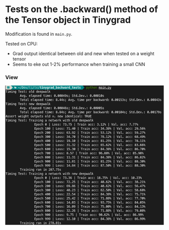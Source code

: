 # Tests on the .backward() method of the Tensor object in Tinygrad

Modification is found in ``main.py``.

Tested on CPU:

- Grad output identical between old and new when tested on a weight tensor
- Seems to eke out 1-2% performance when training a small CNN

### View

![view](Screenshot_from_2023-08-15_11-02-11.png)
